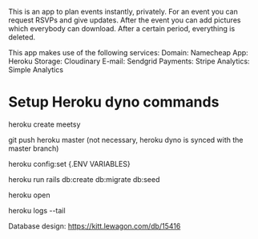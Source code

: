 This is an app to plan events instantly, privately.
For an event you can request RSVPs and give updates. After the event you can add pictures which everybody can download. After a certain period, everything is deleted.

This app makes use of the following services:
Domain:     Namecheap
App:        Heroku
Storage:    Cloudinary
E-mail:     Sendgrid
Payments:   Stripe
Analytics:  Simple Analytics


# Setup Heroku dyno commands

heroku create meetsy

git push heroku master (not necessary, heroku dyno is synced with the master branch) 

heroku config:set {.ENV VARIABLES}

heroku run rails db:create db:migrate db:seed

heroku open

heroku logs --tail


Database design: https://kitt.lewagon.com/db/15416
